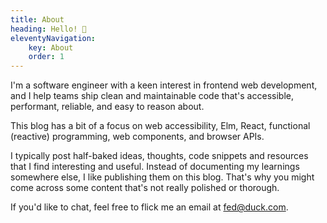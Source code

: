 ```yaml
---
title: About
heading: Hello! 👋
eleventyNavigation:
    key: About
    order: 1
---
```


I'm a software engineer with a keen interest in frontend web development, and I help teams ship clean and maintainable code that's
accessible, performant, reliable, and easy to reason about.

This blog has a bit of a focus on web accessibility, Elm, React, functional (reactive) programming, web components, and browser APIs.

I typically post half-baked ideas, thoughts, code snippets and resources that I find interesting and useful. Instead of documenting my
learnings somewhere else, I like publishing them on this blog. That's why you might come across some content that's not really polished or
thorough.

If you'd like to chat, feel free to flick me an email at [fed@duck.com](mailto:fed@duck.com).

